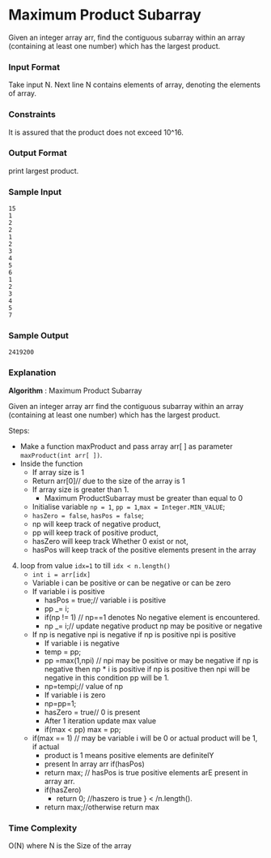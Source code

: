 # Maximum Product Subarray

Given an integer array arr, find the contiguous subarray within an array (containing at least one number) which has the largest product.

### Input Format

Take input N. Next line N contains elements of array, denoting the elements of array.

### Constraints

It is assured that the product does not exceed 10^16.

### Output Format

print largest product.

### Sample Input

```
15
1
2
2
1
2
3
4
5
6
1
2
3
4
5
7
```

### Sample Output

```
2419200
```

### Explanation

**Algorithm** : Maximum Product Subarray

Given an integer array arr find the contiguous subarray within an array (containing at least one number) which has the largest product.

Steps:

- Make a function maxProduct and pass array arr[ ] as parameter `maxProduct(int arr[ ])`.
- Inside the function
  - If array size is 1
  - Return arr[0]// due to the size of the array is 1
  - If array size is greater than 1.
    - Maximum ProductSubarray must be greater than equal to 0
  - Initialise variable `np = 1`, `pp = 1`,`max = Integer.MIN_VALUE`;
  - `hasZero = false`, `hasPos = false`;
  - np will keep track of negative product,
  - pp will keep track of positive product,
  - hasZero will keep track Whether 0 exist or not,
  - hasPos will keep track of the positive elements present in the array

4. loop from value `idx=1` to till `idx < n.length()`
   - `int i = arr[idx]`
   - Variable i can be positive or can be negative or can be zero
   - If variable i is positive
     - hasPos = true;// variable i is positive
     - pp \_= i;
     - if(np != 1) // np==1 denotes No negative element is encountered.
     - np \_= i;// update negative product np may be positive or negative
   - If np is negative npi is negative if np is positive npi is positive
     - If variable i is negative
     - temp = pp;
     - pp =max(1,npi) // npi may be positive or may be negative if np is negative then np \* i is positive if np is positive then npi will be negative in this condition pp will be 1.
     - np=tempi;// value of np
     - If variable i is zero
     - np=pp=1;
     - hasZero = true// 0 is present
     - After 1 iteration update max value
     - if(max < pp) max = pp;
   - if(max == 1) // may be variable i will be 0 or actual product will be 1, if actual
     - product is 1 means positive elements are definitelY
     - present In array arr if(hasPos)
     - return max; // hasPos is true positive elements arE present in array arr.
     - if(hasZero)
       - return 0; //haszero is true } < /n.length().
     - return max;//otherwise return max

### Time Complexity

O(N) where N is the Size of the array
